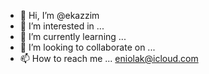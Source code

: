 - 👋 Hi, I’m @ekazzim
- 👀 I’m interested in ...
- 🌱 I’m currently learning ...
- 💞️ I’m looking to collaborate on ...
- 📫 How to reach me ... eniolak@icloud.com

<!---
ekazzim/ekazzim is a ✨ special ✨ repository because its `README.md` (this file) appears on your GitHub profile.
You can click the Preview link to take a look at your changes.
--->
